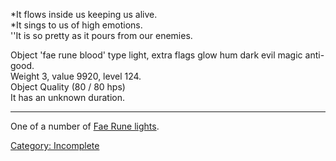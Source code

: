 *It flows inside us keeping us alive.  
*It sings to us of high emotions.  
''It is so pretty as it pours from our enemies.

Object 'fae rune blood' type light, extra flags glow hum dark evil magic
anti-good.  
Weight 3, value 9920, level 124.  
Object Quality (80 / 80 hps)  
It has an unknown duration.

------------------------------------------------------------------------

One of a number of [Fae Rune lights](Fae_Rune_lights "wikilink").

[Category: Incomplete](Category:_Incomplete "wikilink")
